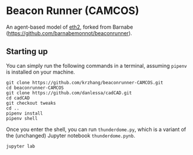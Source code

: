 # Beacon Runner (CAMCOS)

An agent-based model of [eth2](https://github.com/ethereum/eth2.0-specs), forked from Barnabe (https://github.com/barnabemonnot/beaconrunner).

## Starting up

You can simply run the following commands in a terminal, assuming `pipenv` is installed on your machine.

```
git clone https://github.com/krzhang/beaconrunner-CAMCOS.git
cd beaconrunner-CAMCOS
git clone https://github.com/danlessa/cadCAD.git
cd cadCAD
git checkout tweaks
cd ..
pipenv install
pipenv shell
```

Once you enter the shell, you can run `thunderdome.py`, which is a variant of the (unchanged) Jupyter notebook `thunderdome.pynb`.

```
jupyter lab
```
